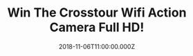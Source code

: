 ---
campaign-uuid: "c-09fb9e5d-7ccc-41a5-a4ba-cffcec175130"
type: "Competition"
category: "Technology"
date: "2018-11-06T11:00:00.000Z"
end-date: "2019-01-06T23:59:00.000Z"
disable-form: false
is_promoted: false
has_entry_page: true
title: "Win The Crosstour Wifi Action Camera Full HD!"
competition-description: "<p>Christmas is just around the corner and we want to treat\
  \ YOU with this amazing camera for you to capture your favourite moments forever:\
  \ The Crosstour Wifi Action Camera Full HD! This camera has a lot of incredible\
  \ features… Want to discover them?</p>\r\n<p>Be the envy of your social media with\
  \ your cool new Crosstour Action Camera Photos and Videos! Click below for a chance\
  \ to win!</p>"
hero-header: "Win The Crosstour Wifi Action Camera Full HD!"
terms-confirmation: "N/A"
banner-img: "https://assets.expresslyapp.com/asset-14e303d2-1341-411f-9c11-e39440ea83b1.jpg"
logo-left-href: "http://club.expressly.io"
logo-left-image: "https://assets.expresslyapp.com/asset-00f55084-3963-4cd1-8d1b-e2491a5702f0.jpg"
logo-left-title: "expressly club"
bg-image-hero: "https://assets.expresslyapp.com/asset-00e15fce-a803-416f-ba90-25bdc01edc26.jpg"
bg-image-first: "https://assets.expresslyapp.com/asset-2b5ddf26-c8cf-4d07-853e-e583bdaf6d0c.jpg"
section1-content: "<p>The Crosstour Wifi Action Camera takes you to explore a different\
  \ world. Full HD video and photo resolution, 30 meters waterproof performance, Wireless\
  \ remote control connection, 2 Rechargeable high-capacity batteries… this brand\
  \ new camera has it all! Be prepare to start your new adventure now and get ready\
  \ to explore and discover all the features this amazing action camera has for you.</p>\r\
  \n<p>Enter the form below for a chance to win it now and you will never miss any\
  \ precious moments!</p>"
entry-title: "Win The Crosstour Wifi Action Camera Full HD!"
entry-content: "Enter the draw to win The Crosstour Wifi Action Camera Full HD by\
  \ completing the form below before 23:59 on 6th of December 2018."
has-winner: false
prize-description: "The Crosstour Wifi Action Camera Full HD!"
special-conditions: "Multiple entries are allowed up to one every day.\r\nThis competition\
  \ is also available on: https://aaa.nme.com/competitions/crosstour-wifi-action-camera-hd-giveaway"
---